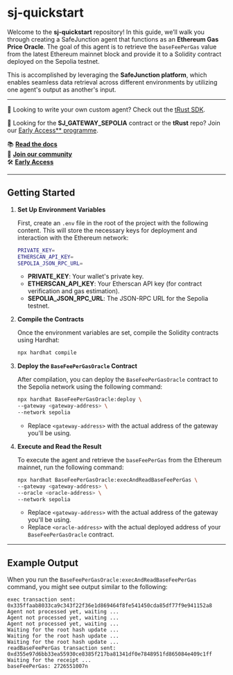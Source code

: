 # sj-quickstart

Welcome to the **sj-quickstart** repository! In this guide, we’ll walk you through creating a SafeJunction agent that
functions as an **Ethereum Gas Price Oracle**. The goal of this agent is to retrieve the `baseFeePerGas` value from the
latest Ethereum mainnet block and provide it to a Solidity contract deployed on the Sepolia testnet.

This is accomplished by leveraging the **SafeJunction platform**, which enables seamless data retrieval across different
environments by utilizing one agent's output as another's input.

---

👷 Looking to write your own custom agent? Check out the [tRust SDK](https://github.com/crosschain-alliance/t-rust).

🔗 Looking for the **SJ_GATEWAY_SEPOLIA** contract or the **tRust** repo? Join our [Early Access** programme](https://forms.gle/YKwv47pLjKe3iYbk6).

📚 [**Read the docs**](https://docs.safejunction.io)  
💬 [**Join our community**](https://docs.safejunction.io/meta/community)  
🛠️ [**Early Access**](https://forms.gle/YKwv47pLjKe3iYbk6)

---


## Getting Started

1. **Set Up Environment Variables**

   First, create an `.env` file in the root of the project with the following content. This will store the necessary
   keys for deployment and interaction with the Ethereum network:

   ```bash
   PRIVATE_KEY=
   ETHERSCAN_API_KEY=
   SEPOLIA_JSON_RPC_URL=
   ```

   - **PRIVATE_KEY**: Your wallet's private key.
   - **ETHERSCAN_API_KEY**: Your Etherscan API key (for contract verification and gas estimation).
   - **SEPOLIA_JSON_RPC_URL**: The JSON-RPC URL for the Sepolia testnet.

2. **Compile the Contracts**

   Once the environment variables are set, compile the Solidity contracts using Hardhat:

   ```bash
   npx hardhat compile
   ```

3. **Deploy the `BaseFeePerGasOracle` Contract**

   After compilation, you can deploy the `BaseFeePerGasOracle` contract to the Sepolia network using the following
   command:

   ```bash
   npx hardhat BaseFeePerGasOracle:deploy \
   --gateway <gateway-address> \
   --network sepolia
   ```

   - Replace `<gateway-address>` with the actual address of the gateway you'll be using.

4. **Execute and Read the Result**

   To execute the agent and retrieve the `baseFeePerGas` from the Ethereum mainnet, run the following command:

   ```bash
   npx hardhat BaseFeePerGasOracle:execAndReadBaseFeePerGas \
   --gateway <gateway-address> \
   --oracle <oracle-address> \
   --network sepolia
   ```

   - Replace `<gateway-address>` with the actual address of the gateway you'll be using.
   - Replace `<oracle-address>` with the actual deployed address of your `BaseFeePerGasOracle` contract.

---

## Example Output

When you run the `BaseFeePerGasOracle:execAndReadBaseFeePerGas` command, you might see output similar to the following:

```
exec transaction sent: 0x335ffaab8033ca9c343f22f36e1d869464f8fe541450cda85df77f9e941152a8
Agent not processed yet, waiting ...
Agent not processed yet, waiting ...
Agent not processed yet, waiting ...
Waiting for the root hash update ...
Waiting for the root hash update ...
Waiting for the root hash update ...
readBaseFeePerGas transaction sent: 0xd355e97d6bb33ea55930ce8385f217ba81341df0e7848951fd865084e409c1ff
Waiting for the receipt ...
baseFeePerGas: 2726551007n
```
